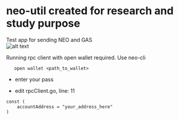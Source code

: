 # neo-util created for research and study purpose
Test app for sending NEO and GAS    
![alt text](https://i.imgur.com/ibJDpPR.png "Kartinochka")


Running rpc client with open wallet required. Use neo-cli
```dotnet neo-cli.dll /rpc
   open wallet <path_to_wallet>
```  
* enter your pass

* edit rpcClient.go, line: 11  

```
const (
	accountAddress = "your_address_here"
)
```

